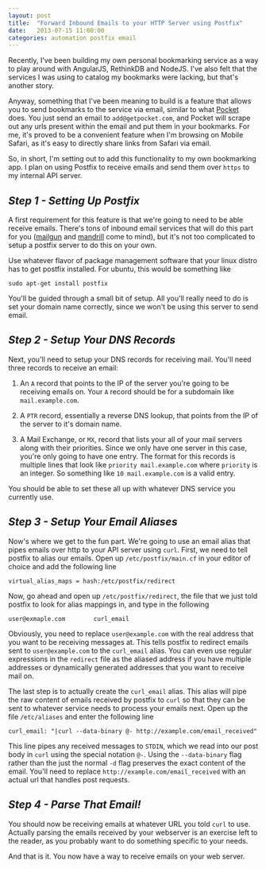 ```yaml
---
layout: post
title:  "Forward Inbound Emails to your HTTP Server using Postfix"
date:   2013-07-15 11:00:00
categories: automation postfix email
---
```


Recently, I've been building my own personal bookmarking service as a way to play around with AngularJS, RethinkDB and NodeJS. I've also felt that the services I was using to catalog my bookmarks were lacking, but that's another story.

Anyway, something that I've been meaning to build is a feature that allows you to send bookmarks to the service via email, similar to what [Pocket](http://getpocket.com/) does. You just send an email to `add@getpocket.com`, and Pocket will scrape out any urls present within the email and put them in your bookmarks. For me, it's proved to be a convenient feature when I'm browsing on Mobile Safari, as it's easy to directly share links from Safari via email.

So, in short, I'm setting out to add this functionality to my own bookmarking app. I plan on using Postfix to receive emails and send them over `https` to my internal API server.

_Step 1 - Setting Up Postfix_
-----------------------------

A first requirement for this feature is that we're going to need to be able receive emails. There's tons of inbound email services that will do this part for you ([mailgun](http://www.mailgun.com/) and [mandrill](http://mandrill.com/) come to mind), but it's not too complicated to setup a postfix server to do this on your own.

Use whatever flavor of package management software that your linux distro has to get postfix installed. For ubuntu, this would be something like

    sudo apt-get install postfix

You'll be guided through a small bit of setup. All you'll really need to do is set your domain name correctly, since we won't be using this server to send email.

_Step 2 - Setup Your DNS Records_
----------------------------------

Next, you'll need to setup your DNS records for receiving mail. You'll need three records to receive an email:

1. An `A` record that points to the IP of the server you're going to be receiving emails on. Your `A` record should be for a subdomain like `mail.example.com`.

2. A `PTR` record, essentially a reverse DNS lookup, that points from the IP of the server to it's domain name.

3. A Mail Exchange, or `MX`, record that lists your all of your mail servers along with their priorities. Since we only have one server in this case, you're only going to have one entry. The format for this records is multiple lines that look like `priority mail.example.com` where `priority` is an integer. So something like `10 mail.example.com` is a valid entry.

You should be able to set these all up with whatever DNS service you currently use.

_Step 3 - Setup Your Email Aliases_
------------------------------------

Now's where we get to the fun part. We're going to use an email alias that pipes emails over http to your API server using `curl`. First, we need to tell postfix to alias our emails. Open up `/etc/postfix/main.cf` in your editor of choice and add the following line

    virtual_alias_maps = hash:/etc/postfix/redirect

Now, go ahead and open up `/etc/postfix/redirect`, the file that we just told postfix to look for alias mappings in, and type in the following

    user@exmaple.com        curl_email

Obviously, you need to replace `user@example.com` with the real address that you want to be receiving messages at. This tells postfix to redirect emails sent to `user@example.com` to the `curl_email` alias. You can even use regular expressions in the `redirect` file as the aliased address if you have multiple addresses or dynamically generated addresses that you want to receive mail on.

The last step is to actually create the `curl_email` alias. This alias will pipe the raw content of emails received by postfix to `curl` so that they can be sent to whatever service needs to process your emails next. Open up the file `/etc/aliases` and enter the following line

    curl_email: "|curl --data-binary @- http://example.com/email_received"

This line pipes any received messages to `STDIN`, which we read into our post body in `curl` using the special notation `@-`. Using the `--data-binary` flag rather than the just the normal `-d` flag preserves the exact content of the email. You'll need to replace `http://example.com/email_received` with an actual url that handles post requests.

_Step 4 - Parse That Email!_
----------------------------

You should now be receiving emails at whatever URL you told `curl` to use. Actually parsing the emails received by your webserver is an exercise left to the reader, as you probably want to do something specific to your needs.

And that is it. You now have a way to receive emails on your web server.
